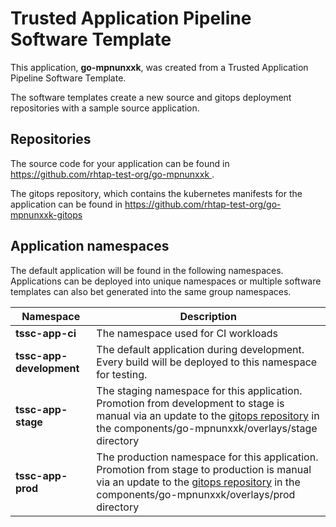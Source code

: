 # Trusted Application Pipeline Software Template

This application, **go-mpnunxxk**, was created from a Trusted Application Pipeline Software Template.

The software templates create a new source and gitops deployment repositories with a sample source application. 

## Repositories

The source code for your application can be found in [https://github.com/rhtap-test-org/go-mpnunxxk ](https://github.com/rhtap-test-org/go-mpnunxxk ).
 
The gitops repository, which contains the kubernetes manifests for the application can be found in 
[https://github.com/rhtap-test-org/go-mpnunxxk-gitops ](https://github.com/rhtap-test-org/go-mpnunxxk-gitops ) 

## Application namespaces 

The default application will be found in the following namespaces. Applications can be deployed into unique namespaces or multiple software templates can also bet generated into the same group namespaces.  

|  Namespace   |  Description   |  
| -------- | -------- |
| **tssc-app-ci** | The namespace used for CI workloads |
| **tssc-app-development** | The default application during development. Every build will be deployed to this namespace for testing. |
| **tssc-app-stage** | The staging namespace for this application. Promotion from development to stage is manual via an update to the [gitops repository](https://github.com/rhtap-test-org/go-mpnunxxk-gitops ) in the components/go-mpnunxxk/overlays/stage directory |
| **tssc-app-prod** | The production namespace for this application. Promotion from stage to production is manual via an update to the [gitops repository](https://github.com/rhtap-test-org/go-mpnunxxk-gitops ) in the components/go-mpnunxxk/overlays/prod directory |